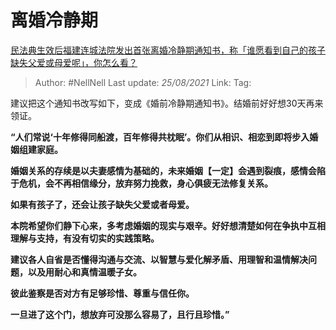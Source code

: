 # 离婚冷静期
[民法典生效后福建连城法院发出首张离婚冷静期通知书，称「谁愿看到自己的孩子缺失父爱或母爱呢」，你怎么看？](https://www.zhihu.com/question/438442713/answer/1675119241)

> Author: #NellNell 
> Last update: *25/08/2021* 
> Link:
> Tag: 

建议把这个通知书改写如下，变成《婚前冷静期通知书》。结婚前好好想30天再来领证。

  

  

**“人们常说‘十年修得同船渡，百年修得共枕眠’。你们从相识、相恋到即将步入婚姻组建家庭。**

**婚姻关系的存续是以夫妻感情为基础的，未来婚姻【一定】会遇到裂痕，感情会陷于危机，会不再相信缘分，放弃努力挽救，身心俱疲无法修复关系。**

**如果有孩子了，还会让孩子缺失父爱或者母爱。**

**本院希望你们静下心来，多考虑婚姻的现实与艰辛。好好想清楚如何在争执中互相理解与支持，有没有切实的实践策略。**

**建议各人自省是否懂得沟通与交流、以智慧与爱化解矛盾、用理智和温情解决问题，以及用耐心和真情温暖子女。**

**彼此鉴察是否对方有足够珍惜、尊重与信任你。**

**一旦进了这个门，想放弃可没那么容易了，且行且珍惜。”**

  
  


